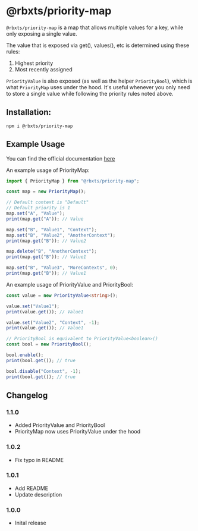 # @rbxts/priority-map
`@rbxts/priority-map` is a map that allows multiple values for a key, while only exposing a single value.

The value that is exposed via get(), values(), etc is determined using these rules:
1. Highest priority
2. Most recently assigned

`PriorityValue` is also exposed (as well as the helper `PriorityBool`), which is what `PriorityMap` uses under the hood. It's useful whenever you only need to store a single value while following the priority rules noted above.

## Installation:

```npm i @rbxts/priority-map```

## Example Usage
You can find the official documentation [here](https://fireboltofdeath.dev/docs/priority-map)

An example usage of PriorityMap:
```typescript
import { PriorityMap } from "@rbxts/priority-map";

const map = new PriorityMap();

// Default context is "Default"
// Default priority is 1
map.set("A", "Value");
print(map.get("A")); // Value

map.set("B", "Value1", "Context");
map.set("B", "Value2", "AnotherContext");
print(map.get("B")); // Value2

map.delete("B", "AnotherContext");
print(map.get("B")); // Value1

map.set("B", "Value3", "MoreContexts", 0);
print(map.get("B")); // Value1

```

An example usage of PriorityValue and PriorityBool:
```typescript
const value = new PriorityValue<string>();

value.set("Value1");
print(value.get()); // Value1

value.set("Value2", "Context", -1);
print(value.get()); // Value1

// PriorityBool is equivalent to PriorityValue<boolean>()
const bool = new PriorityBool();

bool.enable();
print(bool.get()); // true

bool.disable("Context", -1);
print(bool.get()); // true
```

## Changelog

### 1.1.0
- Added PriorityValue and PriorityBool
- PriorityMap now uses PriorityValue under the hood

### 1.0.2
- Fix typo in README

### 1.0.1
- Add README
- Update description

### 1.0.0
- Inital release
